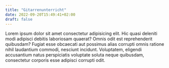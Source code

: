 ```yaml
---
title: "Gitarrenunterricht"
date: 2022-09-20T15:49:41+02:00
draft: false
---
```

Lorem ipsum dolor sit amet consectetur adipisicing elit. Hic quasi deleniti modi adipisci debitis laboriosam quaerat? Omnis odit est reprehenderit quibusdam? Fugiat esse obcaecati aut possimus alias corrupti omnis ratione nihil laudantium commodi, nesciunt incidunt. Voluptatem, eligendi accusantium natus perspiciatis voluptate soluta neque quibusdam, consectetur corporis esse adipisci corrupti odit.
